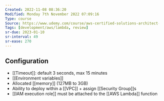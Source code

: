 ```yaml
---
Created: 2022-11-08 08:36:20
Modified: Monday 7th November 2022 07:09:16
Type: course
Source: https://www.udemy.com/course/aws-certified-solutions-architect-associate-saa-c01/?xref=E0Aed11STH4LPUQvCz0GJFABTmM=
Tags: [development/aws/lambda, review]
sr-due: 2023-01-10
sr-interval: 49
sr-ease: 270
---
```


## Configuration

- [[Timeout]]: default 3 seconds, max 15 minutes
- [[Environment variables]]
- Allocated [[memory]] (127MB to 3GB)
- Ability to deploy within a [[VPC]] + assign [[Security Group]]s
- [[IAM execution role]] must be attached to the [[AWS Lambda]] function